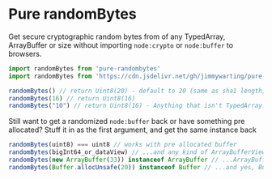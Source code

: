 # Pure randomBytes

Get secure cryptographic random bytes from of any TypedArray, ArrayBuffer or size without importing `node:crypto` or `node:buffer` to browsers.

```js
import randomBytes from 'pure-randombytes'
import randomBytes from 'https://cdn.jsdelivr.net/gh/jimmywarting/pure-randombytes@latest/randombytes.js'

randomBytes() // return Uint8(20) - default to 20 (same as sha1 length)
randomBytes(16) // return Uint8(16)
randomBytes("10") // return Uint8(16) - Anything that isn't TypedArray is casted to Number(x)
```

Still want to get a randomized `node:buffer` back or have something pre allocated? Stuff it in as the first argument, and get the same instance back

```js
randomBytes(uint8) === uint8 // works with pre allocated buffer
randomBytes(bigInt64_or_dataView) // ...and any kind of ArrayBufferView
randomBytes(new ArrayBuffer(33)) instanceof ArrayBuffer // ...ArrayBuffer
randomBytes(Buffer.allocUnsafe(20)) instanceof Buffer // ...and yes, Buffer as well
```
